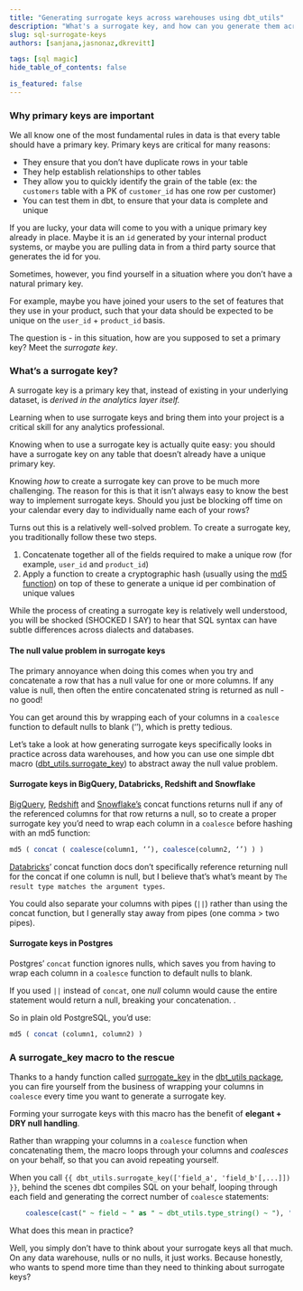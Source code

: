 ```yaml
---
title: "Generating surrogate keys across warehouses using dbt_utils"
description: "What's a surrogate key, and how can you generate them across BigQuery, Databricks, Redshift, Snowflake and other data warehouses?"
slug: sql-surrogate-keys
authors: [sanjana,jasnonaz,dkrevitt] 

tags: [sql magic]
hide_table_of_contents: false

is_featured: false
---
```



<WistiaVideo id="anuo7x4w3a" />


### Why primary keys are important

We all know one of the most fundamental rules in data is that every table should have a primary key. Primary keys are critical for many reasons:

* They ensure that you don’t have duplicate rows in your table
* They help establish relationships to other tables
* They allow you to quickly identify the grain of the table (ex: the `customers` table with a PK of `customer_id` has one row per customer)
* You can test them in dbt, to ensure that your data is complete and unique

If you are lucky, your data will come to you with a unique primary key already in place. Maybe it is an `id` generated by your internal product systems, or maybe you are pulling data in from a third party source that generates the id for you. 

Sometimes, however, you find yourself in a situation where you don’t have a natural primary key. 

For example, maybe you have joined your users to the set of features that they use in your product, such that your data should be expected to be unique on the `user_id` + `product_id` basis. 

The question is - in this situation, how are you supposed to set a primary key? Meet the _surrogate key_.


### What’s a surrogate key?

A surrogate key is a primary key that, instead of existing in your underlying dataset, is _derived in the analytics layer itself._ 

Learning when to use surrogate keys and bring them into your project is a critical skill for any analytics professional. 

Knowing when to use a surrogate key is actually quite easy: you should have a surrogate key on any table that doesn’t already have a unique primary key.

Knowing _how_ to create a surrogate key can prove to be much more challenging. The reason for this is that it isn’t always easy to know the best way to implement surrogate keys. Should you just be blocking off time on your calendar every day to individually name each of your rows?

Turns out this is a relatively well-solved problem. To create a surrogate key, you traditionally follow these two steps.

1. Concatenate together all of the fields required to make a unique row (for example, `user_id` and `product_id`)
2. Apply a function to create a cryptographic hash (usually using the [md5 function](https://blog.getdbt.com/the-most-underutilized-function-in-sql/)) on top of these to generate a unique id per combination of unique values

While the process of creating a surrogate key is relatively well understood, you will be shocked (SHOCKED I SAY) to hear that SQL syntax can have subtle differences across dialects and databases. 

#### The null value problem in surrogate keys

The primary annoyance when doing this comes when you try and concatenate a row that has a null value for one or more columns.  If any value is null, then often the entire concatenated string is returned as null - no good! 

You can get around this by wrapping each of your columns in a `coalesce` function to default nulls to blank (‘’), which is pretty tedious.

Let’s take a look at how generating surrogate keys specifically looks in practice across data warehouses, and how you can use one simple dbt macro ([dbt_utils.surrogate_key](https://github.com/dbt-labs/dbt-utils#surrogate_key-source)) to abstract away the null value problem.


#### Surrogate keys in BigQuery, Databricks, Redshift and Snowflake

[BigQuery](https://cloud.google.com/bigquery/docs/reference/standard-sql/string_functions#concat), [Redshift](https://docs.aws.amazon.com/redshift/latest/dg/r_CONCAT.html) and [Snowflake’s](https://docs.snowflake.com/en/sql-reference/functions/concat.html) concat functions returns null if any of the referenced columns for that row returns a null, so to create a proper surrogate key you’d need to wrap each column in a `coalesce` before hashing with an md5 function:

```sql
md5 ( concat ( coalesce(column1, ‘’), coalesce(column2, ‘’) ) )
```

[Databricks](https://docs.databricks.com/sql/language-manual/functions/concat.html)’ concat function docs don’t specifically reference returning null for the concat if one column is null, but I believe that’s what’s meant by `The result type matches the argument types`.

You could also separate your columns with pipes (`||`) rather than using the concat function, but I generally stay away from pipes (one comma > two pipes).


#### Surrogate keys in Postgres

Postgres’ `concat` function ignores nulls, which saves you from having to wrap each column in a `coalesce` function to default nulls to blank.  

If you used `||` instead of `concat`, one _null_ column would cause the entire statement would return a null, breaking your concatenation.  .

So in plain old PostgreSQL, you’d use:

```sql
md5 ( concat (column1, column2) )
```


### A surrogate_key macro to the rescue

Thanks to a handy function called [surrogate_key](https://github.com/dbt-labs/dbt-utils#surrogate_key-source) in the [dbt_utils package](https://hub.getdbt.com/dbt-labs/dbt_utils/latest/), you can fire yourself from the business of wrapping your columns in `coalesce` every time you want to generate a surrogate key.

Forming your surrogate keys with this macro has the benefit of **elegant + DRY null handling**. 

Rather than wrapping your columns in a `coalesce` function when concatenating them, the macro loops through your columns and _coalesces_ on your behalf, so that you can avoid repeating yourself.

When you call `{{ dbt_utils.surrogate_key(['field_a', 'field_b'[,...]]) }}`, behind the scenes dbt compiles SQL on your behalf, looping through each field and generating the correct number of `coalesce` statements:

```sql
    coalesce(cast(" ~ field ~ " as " ~ dbt_utils.type_string() ~ "), '')
```

What does this mean in practice? 

Well, you simply don’t have to think about your surrogate keys all that much. On any data warehouse, nulls or no nulls, it just works. Because honestly, who wants to spend more time than they need to thinking about surrogate keys?

